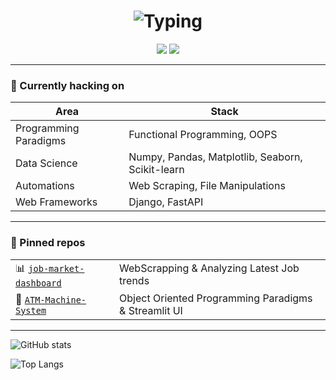 <!-- GitHub Overview README -->
<h1 align="center">
  <img src="https://readme-typing-svg.herokuapp.com?font=Fira+Code&size=28&duration=3000&pause=800&color=00D4AA&center=true&vCenter=true&width=520&lines=Hi,+I'm+Khuzaima+Ahmed;Python+Developer+Data+Scientist;Learning+Cutting+edge+Technologies;GenAI+%7C+Agentic+AI" alt="Typing" />
</h1>

<p align="center">
  <a href="https://linkedin.com/in/Khuzaima-AI-2112"><img src="https://img.shields.io/badge/-LinkedIn-0077B5?style=flat-square&logo=linkedin&logoColor=white"/></a>
  <a href="khuzaimai.design@gmail.com"><img src="https://img.shields.io/badge/-Email-D14836?style=flat-square&logo=gmail&logoColor=white"/></a>
</p>

---

### 🚀 Currently hacking on
| Area | Stack |
|------|-------|
| Programming Paradigms |  Functional Programming, OOPS  |
| Data Science |  Numpy, Pandas, Matplotlib, Seaborn, Scikit-learn  |
| Automations |  Web Scraping, File Manipulations  |
| Web Frameworks |  Django, FastAPI  |

---

### 📌 Pinned repos
| | |
|-|-|
| 📊 [`job-market-dashboard`](https://github.com/Khuzaima-AI-2112/job-market-dashboard) | WebScrapping & Analyzing Latest Job trends |
| 🤖 [`ATM-Machine-System`](https://github.com/Khuzaima-AI-2112/ATM_Machine_System) | Object Oriented Programming Paradigms & Streamlit UI |

---

![GitHub stats](https://github-readme-stats.vercel.app/api?username=Khuzaima-AI-2112&theme=radical&show_icons=true&hide_border=true&count_private=true)

![Top Langs](https://github-readme-stats.vercel.app/api/top-langs/?username=Khuzaima-AI-2112&layout=compact&theme=radical&hide_border=true)